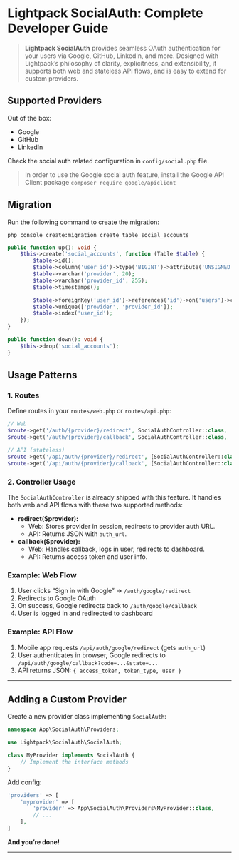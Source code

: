 # Lightpack SocialAuth: Complete Developer Guide

> **Lightpack SocialAuth** provides seamless OAuth authentication for your users via Google, GitHub, LinkedIn, and more. Designed with Lightpack’s philosophy of clarity, explicitness, and extensibility, it supports both web and stateless API flows, and is easy to extend for custom providers.

## Supported Providers
Out of the box:
- Google
- GitHub
- LinkedIn

Check the social auth related configuration in `config/social.php` file.

> In order to use the Google social auth feature, install the Google API Client package `composer require google/apiclient`

## Migration

Run the following command to create the migration:

```cli
php console create:migration create_table_social_accounts
```
```php
public function up(): void {
    $this->create('social_accounts', function (Table $table) {
        $table->id();
        $table->column('user_id')->type('BIGINT')->attribute('UNSIGNED');
        $table->varchar('provider', 20);
        $table->varchar('provider_id', 255);
        $table->timestamps();

        $table->foreignKey('user_id')->references('id')->on('users')->cascadeOnDelete();
        $table->unique(['provider', 'provider_id']);
        $table->index('user_id');
    });
}

public function down(): void {
    $this->drop('social_accounts');
}
```

## Usage Patterns

### 1. Routes
Define routes in your `routes/web.php` or `routes/api.php`:
```php
// Web
$route->get('/auth/{provider}/redirect', SocialAuthController::class, 'redirect');
$route->get('/auth/{provider}/callback', SocialAuthController::class, 'callback');

// API (stateless)
$route->get('/api/auth/{provider}/redirect', [SocialAuthController::class, 'redirect']);
$route->get('/api/auth/{provider}/callback', [SocialAuthController::class, 'callback']);
```

### 2. Controller Usage
The `SocialAuthController` is already shipped with this feature. It handles both web and API flows with these two supported methods:
- **redirect($provider):**
    - Web: Stores provider in session, redirects to provider auth URL.
    - API: Returns JSON with `auth_url`.
- **callback($provider):**
    - Web: Handles callback, logs in user, redirects to dashboard.
    - API: Returns access token and user info.

### Example: Web Flow
1. User clicks “Sign in with Google” → `/auth/google/redirect`
2. Redirects to Google OAuth
3. On success, Google redirects back to `/auth/google/callback`
4. User is logged in and redirected to dashboard

### Example: API Flow
1. Mobile app requests `/api/auth/google/redirect` (gets `auth_url`)
2. User authenticates in browser, Google redirects to `/api/auth/google/callback?code=...&state=...`
3. API returns JSON: `{ access_token, token_type, user }`

---

## Adding a Custom Provider

Create a new provider class implementing `SocialAuth`:
   
```php
namespace App\SocialAuth\Providers;

use Lightpack\SocialAuth\SocialAuth;

class MyProvider implements SocialAuth {
    // Implement the interface methods
}
```

Add config:
   
```php
'providers' => [
    'myprovider' => [
        'provider' => App\SocialAuth\Providers\MyProvider::class,
        // ... 
    ],
]
```

**And you’re done!**

---